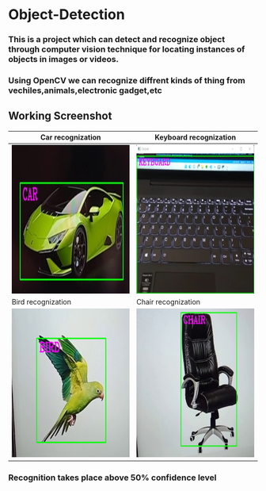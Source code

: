# Object-Detection

### This is a project which can detect and recognize object through computer vision technique for locating instances of objects in images or videos.
### Using OpenCV we can recognize diffrent kinds of thing from vechiles,animals,electronic gadget,etc


Working Screenshot
-------
| Car recognization        | Keyboard recognization          | 
| ------------- | ---------|
| <img src ="car.jpg" height = "300" width = "450">     | <img src ="keyboard.jpg" height = "300" width = "450">|
| Bird recognization        | Chair recognization          |
| <img src ="bird.bmp" height = "300" width = "450">     | <img src ="chair.jpg" height = "300" width = "450">|



### Recognition takes place above 50% confidence level 

